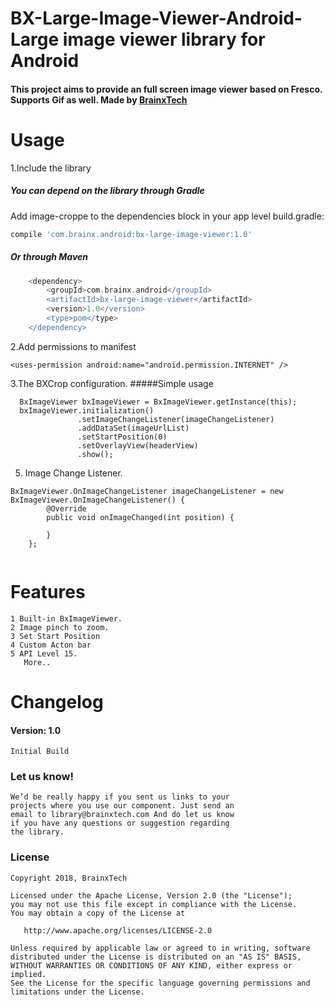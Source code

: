 
# BX-Large-Image-Viewer-Android- Large image viewer library for Android

#### This project aims to provide an full screen image viewer based on Fresco. Supports Gif as well. Made by [BrainxTech](https://brainxtech.com/)

# Usage 
1.Include the library

##### You can depend on the library through Gradle
Add image-croppe to the dependencies block in your app level build.gradle:
```groovy
compile 'com.brainx.android:bx-large-image-viewer:1.0'
```

##### Or through Maven
```gradle
    <dependency> 
        <groupId>com.brainx.android</groupId>
        <artifactId>bx-large-image-viewer</artifactId>
        <version>1.0</version>
        <type>pom</type> 
    </dependency>
```


 2.Add permissions to manifest

```
<uses-permission android:name="android.permission.INTERNET" /> 
```


3.The BXCrop configuration.
#####Simple usage
```
  BxImageViewer bxImageViewer = BxImageViewer.getInstance(this);
  bxImageViewer.initialization()
               .setImageChangeListener(imageChangeListener)
               .addDataSet(imageUrlList)
               .setStartPosition(0)
               .setOverlayView(headerView)
               .show();
```


5. Image Change Listener.

```
BxImageViewer.OnImageChangeListener imageChangeListener = new BxImageViewer.OnImageChangeListener() {
        @Override
        public void onImageChanged(int position) {

        }
    };
    
```

# Features
```
1 Built-in BxImageViewer.
2 Image pinch to zoom.
3 Set Start Position
4 Custom Acton bar
5 API Level 15.
   More..
```


# Changelog

#### Version: 1.0

```
Initial Build
```

### Let us know!

```
We’d be really happy if you sent us links to your 
projects where you use our component. Just send an
email to library@brainxtech.com And do let us know
if you have any questions or suggestion regarding
the library. 
```

### License

    Copyright 2018, BrainxTech

    Licensed under the Apache License, Version 2.0 (the "License");
    you may not use this file except in compliance with the License.
    You may obtain a copy of the License at

       http://www.apache.org/licenses/LICENSE-2.0

    Unless required by applicable law or agreed to in writing, software
    distributed under the License is distributed on an "AS IS" BASIS,
    WITHOUT WARRANTIES OR CONDITIONS OF ANY KIND, either express or implied.
    See the License for the specific language governing permissions and
    limitations under the License.

